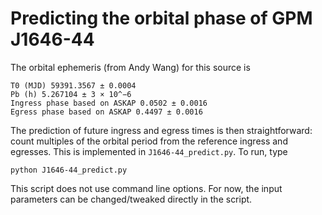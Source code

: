 # Predicting the orbital phase of GPM J1646-44

The orbital ephemeris (from Andy Wang) for this source is
```
T0 (MJD) 59391.3567 ± 0.0004
Pb (h) 5.267104 ± 3 × 10^−6
Ingress phase based on ASKAP 0.0502 ± 0.0016
Egress phase based on ASKAP 0.4497 ± 0.0016
```

The prediction of future ingress and egress times is then straightforward: count multiples of the orbital period from the reference ingress and egresses.
This is implemented in `J1646-44_predict.py`.
To run, type
```
python J1646-44_predict.py
```

This script does not use command line options.
For now, the input parameters can be changed/tweaked directly in the script.
